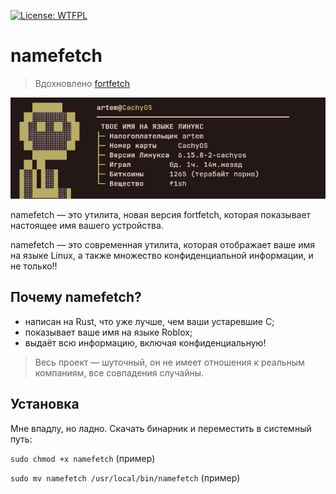 [![License: WTFPL](https://img.shields.io/badge/License-WTFPL-brightgreen.svg)](http://www.wtfpl.net/)

# namefetch
> Вдохновлено [fortfetch](https://github.com/progzone122/fortfetch)

![image](https://github.com/OverLessArtem/namefetch/blob/main/image.png?raw=true)

namefetch — это утилита, новая версия fortfetch, которая показывает настоящее имя вашего устройства.

namefetch — это современная утилита, которая отображает ваше имя на языке Linux, а также множество конфиденциальной информации, и не только!!

## Почему namefetch?
- написан на Rust, что уже лучше, чем ваши устаревшие C;
- показывает ваше имя на языке Roblox;
- выдаёт всю информацию, включая конфиденциальную!

> Весь проект — шуточный, он не имеет отношения к реальным компаниям, все совпадения случайны.

## Установка
Мне впадлу, но ладно.
Скачать бинарник и переместить в системный путь:

```sudo chmod +x namefetch``` (пример)

```sudo mv namefetch /usr/local/bin/namefetch``` (пример)
